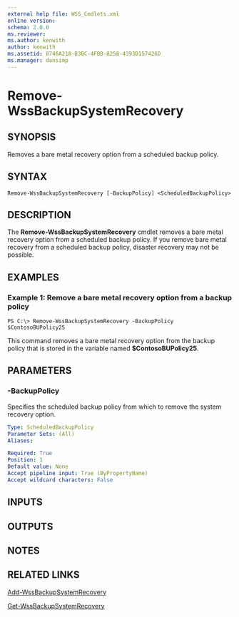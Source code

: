 ```yaml
---
external help file: WSS_Cmdlets.xml
online version: 
schema: 2.0.0
ms.reviewer:
ms.author: kenwith
author: kenwith
ms.assetid: 8746A218-B3BC-4FBB-8258-4393D157426D
ms.manager: dansimp
---
```


# Remove-WssBackupSystemRecovery

## SYNOPSIS
Removes a bare metal recovery option from a scheduled backup policy.

## SYNTAX

```
Remove-WssBackupSystemRecovery [-BackupPolicy] <ScheduledBackupPolicy>
```

## DESCRIPTION
The **Remove-WssBackupSystemRecovery** cmdlet removes a bare metal recovery option from a scheduled backup policy.
If you remove bare metal recovery from a scheduled backup policy, disaster recovery may not be possible.

## EXAMPLES

### Example 1: Remove a bare metal recovery option from a backup policy
```
PS C:\> Remove-WssBackupSystemRecovery -BackupPolicy $ContosoBUPolicy25
```

This command removes a bare metal recovery option from the backup policy that is stored in the variable named **$ContosoBUPolicy25**.

## PARAMETERS

### -BackupPolicy
Specifies the scheduled backup policy from which to remove the system recovery option.

```yaml
Type: ScheduledBackupPolicy
Parameter Sets: (All)
Aliases: 

Required: True
Position: 1
Default value: None
Accept pipeline input: True (ByPropertyName)
Accept wildcard characters: False
```

## INPUTS

## OUTPUTS

## NOTES

## RELATED LINKS

[Add-WssBackupSystemRecovery](./Add-WssBackupSystemRecovery.md)

[Get-WssBackupSystemRecovery](./Get-WssBackupSystemRecovery.md)

